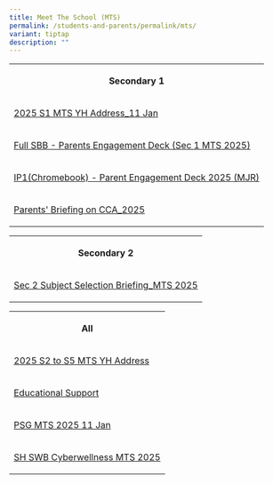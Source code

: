 ```yaml
---
title: Meet The School (MTS)
permalink: /students-and-parents/permalink/mts/
variant: tiptap
description: ""
---
```

<table style="minWidth: 25px">
<colgroup>
<col>
</colgroup>
<tbody>
<tr>
<th rowspan="1" colspan="1">
<p>Secondary 1</p>
</th>
</tr>
<tr>
<td rowspan="1" colspan="1">
<p><a href="/files/Meet the school (mts)/2025 MTS/2025_S1_MTS_YH_Address_11_Jan.pdf" rel="noopener nofollow" target="_blank">2025 S1 MTS YH Address_11 Jan</a>
</p>
</td>
</tr>
<tr>
<td rowspan="1" colspan="1">
<p><a href="/files/Meet the school (mts)/2025 MTS/Full_SBB___Parents_Engagement_Deck__Sec_1_MTS_2025_.pdf" rel="noopener nofollow" target="_blank">Full SBB - Parents Engagement Deck (Sec 1 MTS 2025)</a>
</p>
</td>
</tr>
<tr>
<td rowspan="1" colspan="1">
<p><a href="/files/Meet the school (mts)/2025 MTS/IP1_Chromebook____Parent_Engagement_Deck_2025__MJR_.pdf" rel="noopener nofollow" target="_blank">IP1(Chromebook) - Parent Engagement Deck 2025 (MJR)</a>
</p>
</td>
</tr>
<tr>
<td rowspan="1" colspan="1">
<p><a href="/files/Meet the school (mts)/2025 MTS/Parents__Briefing_on_CCA_2025.pdf" rel="noopener nofollow" target="_blank">Parents' Briefing on CCA_2025</a>
</p>
</td>
</tr>
</tbody>
</table>
<p></p>
<table style="minWidth: 25px">
<colgroup>
<col>
</colgroup>
<tbody>
<tr>
<th rowspan="1" colspan="1">
<p>Secondary 2</p>
</th>
</tr>
<tr>
<td rowspan="1" colspan="1">
<p><a href="/files/Meet the school (mts)/2025 MTS/Sec_2_Subject_Selection_Briefing_MTS_2025.pdf" rel="noopener nofollow" target="_blank">Sec 2 Subject Selection Briefing_MTS 2025</a>
</p>
</td>
</tr>
</tbody>
</table>
<p></p>
<table style="minWidth: 25px">
<colgroup>
<col>
</colgroup>
<tbody>
<tr>
<th rowspan="1" colspan="1">
<p>All</p>
</th>
</tr>
<tr>
<td rowspan="1" colspan="1">
<p><a href="/files/Meet the school (mts)/2025 MTS/2025_S2_to_S5_MTS_YH_Address.pdf" rel="noopener nofollow" target="_blank">2025 S2 to S5 MTS YH Address</a>
</p>
</td>
</tr>
<tr>
<td rowspan="1" colspan="1">
<p><a href="/files/Meet the school (mts)/2025 MTS/Educational_Support.pdf" rel="noopener nofollow" target="_blank">Educational Support</a>
</p>
</td>
</tr>
<tr>
<td rowspan="1" colspan="1">
<p><a href="/files/Meet the school (mts)/2025 MTS/PSG_MTS_2025_11_jan.pdf" rel="noopener nofollow" target="_blank">PSG MTS 2025 11 Jan</a>
</p>
</td>
</tr>
<tr>
<td rowspan="1" colspan="1">
<p><a href="/files/Meet the school (mts)/2025 MTS/SH_SWB_Cyberwellness_MTS_2025.pdf" rel="noopener nofollow" target="_blank">SH SWB Cyberwellness MTS 2025</a>
</p>
</td>
</tr>
</tbody>
</table>
<p></p>